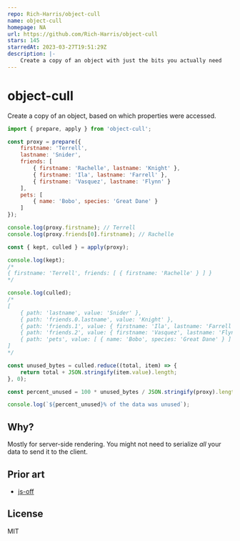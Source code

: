 ```yaml
---
repo: Rich-Harris/object-cull
name: object-cull
homepage: NA
url: https://github.com/Rich-Harris/object-cull
stars: 145
starredAt: 2023-03-27T19:51:29Z
description: |-
    Create a copy of an object with just the bits you actually need
---
```


# object-cull

Create a copy of an object, based on which properties were accessed.

```js
import { prepare, apply } from 'object-cull';

const proxy = prepare({
	firstname: 'Terrell',
	lastname: 'Snider',
	friends: [
		{ firstname: 'Rachelle', lastname: 'Knight' },
		{ firstname: 'Ila', lastname: 'Farrell' },
		{ firstname: 'Vasquez', lastname: 'Flynn' }
	],
	pets: [
		{ name: 'Bobo', species: 'Great Dane' }
	]
});

console.log(proxy.firstname); // Terrell
console.log(proxy.friends[0].firstname); // Rachelle

const { kept, culled } = apply(proxy);

console.log(kept);
/*
{ firstname: 'Terrell', friends: [ { firstname: 'Rachelle' } ] }
*/

console.log(culled);
/*
[
	{ path: 'lastname', value: 'Snider' },
	{ path: 'friends.0.lastname', value: 'Knight' },
	{ path: 'friends.1', value: { firstname: 'Ila', lastname: 'Farrell' } },
	{ path: 'friends.2', value: { firstname: 'Vasquez', lastname: 'Flynn' } },
	{ path: 'pets', value: [ { name: 'Bobo', species: 'Great Dane' } ] }
]
*/

const unused_bytes = culled.reduce((total, item) => {
	return total + JSON.stringify(item.value).length;
}, 0);

const percent_unused = 100 * unused_bytes / JSON.stringify(proxy).length;

console.log(`${percent_unused}% of the data was unused`);
```


## Why?

Mostly for server-side rendering. You might not need to serialize *all* your data to send it to the client.


## Prior art

* [js-off](https://github.com/reconbot/js-off)


## License

MIT

